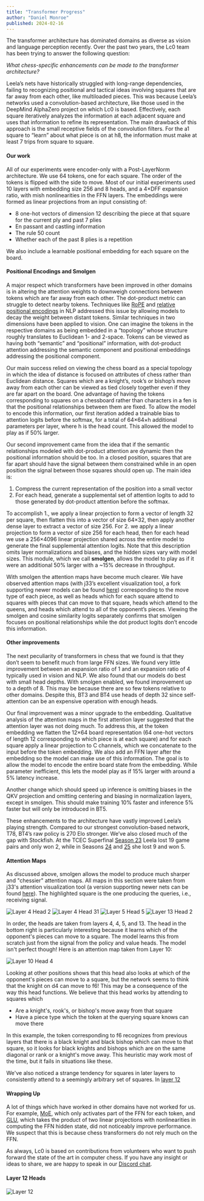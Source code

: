 ```yaml
---
title: "Transformer Progress"
author: "Daniel Monroe"
published: 2024-02-16
---
```



The transformer architecture has dominated domains as diverse as vision and language perception recently. Over the past two years, the Lc0 team has been trying to answer the following question:

   *What chess-specific enhancements can be made to the transformer architecture?*
<!--more-->

Leela’s nets have historically struggled with long-range dependencies, failing to recognizing positional and tactical ideas involving squares that are far away from each other, like multiloaded pieces. This was because Leela’s networks used a convolution-based architecture, like those used in the DeepMind AlphaZero project on which Lc0 is based. Effectively, each square iteratively analyzes the information at each adjacent square and uses that information to refine its representation. The main drawback of this approach is the small receptive fields of the convolution filters. For the a1 square to “learn” about what piece is on at h8, the information must make at least 7 trips from square to square.

#### Our work

All of our experiments were encoder-only with a Post-LayerNorm architecture. We use 64 tokens, one for each square. The order of the tokens is flipped with the side to move. Most of our initial experiments used 10 layers with embedding size 256 and 8 heads, and a 4&times;DFF expansion ratio, with mish nonlinearities in the FFN layers. The embeddings were formed as linear projections from an input consisting of:

 * 8 one-hot vectors of dimension 12 describing the piece at that square for the current ply and past 7 plies
 * En passant and castling information
 * The rule 50 count
 * Whether each of the past 8 plies is a repetition

We also include a learnable positional embedding for each square on the board.

#### Positional Encodings and Smolgen

A major respect which transformers have been improved in other domains is in altering the attention weights to downweigh connections between tokens which are far away from each other. The dot-product metric can struggle to detect nearby tokens. Techniques like [RoPE](https://arxiv.org/abs/2104.09864) and [relative positional encodings](https://arxiv.org/pdf/1803.02155.pdf) in NLP addressed this issue by allowing models to decay the weight between distant tokens. Similar techniques in two dimensions have been applied to vision. One can imagine the tokens in the respective domains as being embedded in a “topology” whose structure roughly translates to Euclidean 1- and 2-space. Tokens can be viewed as having both “semantic” and “positional” information, with dot-product  attention addressing the semantic component and positional embeddings addressing the positional component.

Our main success relied on viewing the chess board as a special topology in which the idea of distance is focused on attributes of chess rather than Euclidean distance. Squares which are a knight’s, rook’s or bishop’s move away from each other can be viewed as tied closely together even if they are far apart on the board. One advantage of having the tokens corresponding to squares on a chessboard rather than characters in a fen is that the positional relationships between them are fixed. To allow the model to encode this information, our first iteration added a trainable bias to attention logits before the softmax, for a total of 64&times;64&times;h additional parameters per layer, where h is the head count. This allowed the model to play as if 50% larger.

Our second improvement came from the idea that if the semantic relationships modeled with dot-product attention are dynamic then the positional information should be too. In a closed position, squares that are far apart should have the signal between them constrained while in an open position the signal between those squares should open up. The main idea is:

 1.	Compress the current representation of the position into a small vector 
 2.	For each head, generate a supplemental set of attention logits to add to those generated by dot-product attention before the softmax.

To accomplish 1., we apply a linear projection to form a vector of length 32 per square, then flatten this into a vector of size 64&times;32, then apply another dense layer to extract a vector of size 256. For 2. we apply a linear projection to form a vector of size 256 for each head, then for each head we use a 256&times;4096 linear projection shared across the entire model to generate the final supplemental attention logits. Note that this description omits layer normalizations and biases, and the hidden sizes vary with model sizes. This module, which we call **smolgen**, allows the model to play as if it were an additional 50% larger with a ~15% decrease in throughput.

With smolgen the attention maps have become much clearer. We have observed attention maps (with j33’s excellent visualization tool, a fork supporting newer models can be found [here](https://github.com/Ergodice/lc0-attention-visualizer/)) corresponding to the move type of each piece, as well as heads which for each square attend to squares with pieces that can move to that square, heads which attend to the queens, and heads which attend to all of the opponent’s pieces. Viewing the smolgen and cosine similarity logits separately confirms that smolgen focuses on positional relationships while the dot product logits don’t encode this information.

#### Other improvements

The next peculiarity of transformers in chess that we found is that they don’t seem to benefit much from large FFN sizes. We found very little improvement between an expansion ratio of 1 and an expansion ratio of 4 typically used in vision and NLP. We also found that our models do best with small head depths. With smolgen enabled, we found improvement up to a depth of 8. This may be because there are so few tokens relative to other domains. Despite this, BT3 and BT4 use heads of depth 32 since self-attention can be an expensive operation with enough heads.

Our final improvement was a minor upgrade to the embedding. Qualitative analysis of the attention maps in the first attention layer suggested that the attention layer was not doing much. To address this, at the token embedding we flatten the 12&times;64 board representation (64 one-hot vectors of length 12 corresponding to which piece is at each square) and for each square apply a linear projection to C channels, which we concatenate to the input before the token embedding. We also add an FFN layer after the embedding so the model can make use of this information. The goal is to allow the model to encode the entire board state from the embedding. While parameter inefficient, this lets the model play as if 15% larger with around a 5% latency increase.

Another change which should speed up inference is omitting biases in the QKV projection and omitting centering and biasing in normalization layers, except in smolgen. This should make training 10% faster and inference 5% faster but will only be introduced in BT5.

These enhancements to the architecture have vastly improved Leela’s playing strength. Compared to our strongest convolution-based network, T78, BT4’s raw policy is 270 Elo stronger. We’ve also closed much of the gap with Stockfish. At the TCEC Superfinal [Season 23](https://tcec-chess.com/#div=sf&game=1&season=23) Leela lost 19 game pairs and only won 2, while in Seasons [24](https://tcec-chess.com/#div=sf&game=1&season=24) and [25](https://tcec-chess.com/#div=sf&game=1&season=25) she lost 9 and won 5.

#### Attention Maps

As discussed above, smolgen allows the model to produce much sharper and "chessier" attention maps. All maps in this section were taken from j33's attention visualization tool (a version supporting newer nets can be found [here](https://github.com/Ergodice/lc0-attention-visualizer/)). The highlighted square is the one producing the queries, i.e., receiving signal.

![Layer 4 Head 2](./imgs/4-1.png)
![Layer 4 Head 31](./imgs/4-2.png)
![Layer 5 Head 5](./imgs/5-1.png)
![Layer 13 Head 2](./imgs/13-1.png)

In order, the heads are taken from layers 4, 4, 5, and 13. The head in the bottom right is particularly interesting because it learns which of the opponent's pieces can move to a square. The model learns this from scratch just from the signal from the policy and value heads. The model isn't perfect though! Here is an attention map taken from Layer 10:

![Layer 10 Head 4](./imgs/10-4.png)

Looking at other positions shows that this head also looks at which of the opponent's pieces can move to a square, but the network seems to think that the knight on d4 can move to f6! This may be a consequence of the way this head functions. We believe that this head works by attending to squares which

 * Are a knight's, rook's, or bishop's move away from that square
 * Have a piece type which the token at the querying square knows can move there

In this example, the token corresponding to f6 recognizes from previous layers that there is a black knight and black bishop which can move to that square, so it looks for black knights and bishops which are on the same diagonal or rank or a knight's move away.  This heuristic may work most of the time, but it fails in situations like these.

We've also noticed a strange tendency for squares in later layers to consistently attend to a seemingly arbitrary set of squares. In [layer 12](#layer-12-heads)

#### Wrapping Up

A lot of things which have worked in other domains have not worked for us. For example, [MoE](https://arxiv.org/abs/1701.06538), which only activates part of the FFN for each token, and [GLU](https://arxiv.org/abs/2002.05202), which takes the product of two linear projections with nonlinearities in computing the FFN hidden state, did not noticeably improve performance. We suspect that this is because chess transformers do not rely much on the FFN.

As always, Lc0 is based on contributions from volunteers who want to push forward the state of the art in computer chess. If you have any insight or ideas to share, we are happy to speak in our [Discord chat](https://discord.gg/pKujYxD).

#### Layer 12 Heads
![Layer 12](./imgs/12.png)

